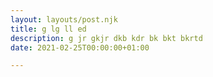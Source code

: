 ```yaml
---
layout: layouts/post.njk
title: g lg ll ed
description: g jr gkjr dkb kdr bk bkt bkrtd
date: 2021-02-25T00:00:00+01:00

---
```


